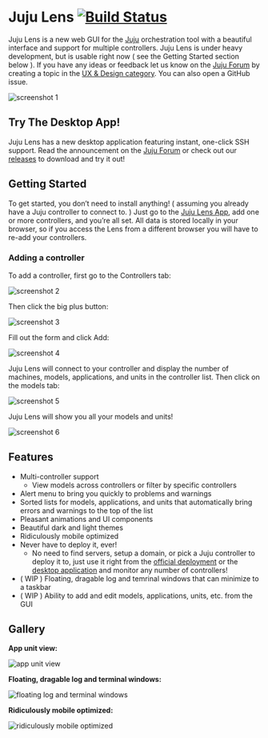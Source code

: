 # Juju Lens [![Build Status](https://cloud.drone.io/api/badges/katharostech/juju-lens/status.svg)](https://cloud.drone.io/katharostech/juju-lens)

Juju Lens is a new web GUI for the [Juju] orchestration tool with a beautiful interface and support for multiple controllers. Juju Lens is under heavy development, but is usable right now ( see the Getting Started section below ). If you have any ideas or feedback let us know on the [Juju Forum][jf] by creating a topic in the [UX & Design category][jf]. You can also open a GitHub issue.

![screenshot 1](./doc/screenshots/screenshot-1.png)

[juju]: https://jaas.ai/
[jf]: https://discourse.juju.is/c/devel/ux-and-design

## Try The Desktop App!

Juju Lens has a new desktop application featuring instant, one-click SSH support. Read the announcement on the [Juju Forum](https://discourse.juju.is/t/juju-lens-v0-1-0-new-desktop-application-with-ssh-support/3613?u=zicklag) or check out our [releases](https://github.com/katharostech/juju-lens/releases) to download and try it out!

## Getting Started

To get started, you don’t need to install anything! ( assuming you already have a Juju controller to connect to. ) Just go to the [Juju Lens App][juju_lens], add one or more controllers, and you’re all set. All data is stored locally in your browser, so if you access the Lens from a different browser you will have to re-add your controllers.

[juju_lens]: https://juju-lens.katharostech.com

### Adding a controller

To add a controller, first go to the Controllers tab:

![screenshot 2](./doc/screenshots/screenshot-2.png)

Then click the big plus button:

![screenshot 3](./doc/screenshots/screenshot-3.png)

Fill out the form and click Add:

![screenshot 4](./doc/screenshots/screenshot-4.png)

Juju Lens will connect to your controller and display the number of machines, models, applications, and units in the controller list. Then click on the models tab:

![screenshot 5](./doc/screenshots/screenshot-5.png)

Juju Lens will show you all your models and units!

![screenshot 6](./doc/screenshots/screenshot-6.png)

## Features

- Multi-controller support
  - View models across controllers or filter by specific controllers
- Alert menu to bring you quickly to problems and warnings
- Sorted lists for models, applications, and units that automatically bring errors and warnings to the top of the list
- Pleasant animations and UI components
- Beautiful dark and light themes
- Ridiculously mobile optimized
- Never have to deploy it, ever!
  - No need to find servers, setup a domain, or pick a Juju controller to deploy it to, just use it right from the [official deployment][juju_lens] or the [desktop application][desktop_app] and monitor any number of controllers!
- ( WIP ) Floating, dragable log and temrinal windows that can minimize to a taskbar
- ( WIP ) Ability to add and edit models, applications, units, etc. from the GUI

[desktop_app]: https://github.com/katharostech/juju-lens/releases/tag/working-desktop-app

## Gallery

**App unit view:**

![app unit view](./doc/screenshots/gallery/app-unit-view.png)

**Floating, dragable log and terminal windows:**

![floating log and terminal windows](./doc/screenshots/gallery/floating-log-and-terminal.png)

**Ridiculously mobile optimized:**

![ridiculously mobile optimized](./doc/screenshots/gallery/ridiculously-mobile-optimized.png)
